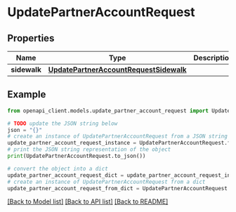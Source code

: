 # UpdatePartnerAccountRequest


## Properties

Name | Type | Description | Notes
------------ | ------------- | ------------- | -------------
**sidewalk** | [**UpdatePartnerAccountRequestSidewalk**](UpdatePartnerAccountRequestSidewalk.md) |  | 

## Example

```python
from openapi_client.models.update_partner_account_request import UpdatePartnerAccountRequest

# TODO update the JSON string below
json = "{}"
# create an instance of UpdatePartnerAccountRequest from a JSON string
update_partner_account_request_instance = UpdatePartnerAccountRequest.from_json(json)
# print the JSON string representation of the object
print(UpdatePartnerAccountRequest.to_json())

# convert the object into a dict
update_partner_account_request_dict = update_partner_account_request_instance.to_dict()
# create an instance of UpdatePartnerAccountRequest from a dict
update_partner_account_request_from_dict = UpdatePartnerAccountRequest.from_dict(update_partner_account_request_dict)
```
[[Back to Model list]](../README.md#documentation-for-models) [[Back to API list]](../README.md#documentation-for-api-endpoints) [[Back to README]](../README.md)


